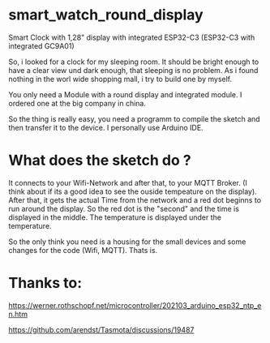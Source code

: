 # smart_watch_round_display
Smart Clock with 1,28" display with integrated ESP32-C3
(ESP32-C3 with integrated GC9A01)


So, i looked for a clock for my sleeping room. It should be bright enough to have a clear view und dark enough, that sleeping is no problem. As i found nothing in the worl wide shopping mall, i try to build one by myself.

You only need a Module with a round display and integrated module. I ordered one at the big company in china. 

So the thing is really easy, you need a programm to compile the sketch and then transfer it to the device. I personally use Arduino IDE.

# What does the sketch do ?

It connects to your Wifi-Network and after that, to your MQTT Broker. (I think about if its a good idea to see the ouside tempeature on the display). After that, it gets the actual Time from the network and a red dot beginns to run around the display. 
So the red dot is the "second" and the time is displayed in the middle. The temperature is displayed under the temperature.

So the only think you need is a housing for the small devices and some changes for the code (Wifi, MQTT). Thats is.


# Thanks to:

https://werner.rothschopf.net/microcontroller/202103_arduino_esp32_ntp_en.htm

https://github.com/arendst/Tasmota/discussions/19487


